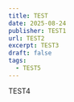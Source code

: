 ```yaml
---
title: TEST
date: 2025-08-24
publisher: TEST1
url: TEST2
excerpt: TEST3
draft: false
tags:
  - TEST5
---
```

T﻿EST4